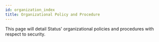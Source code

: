 ```yaml
---
id: organization_index
title: Organizational Policy and Procedure
---
```


This page will detail Status' organizational policies and procedures with respect to security.  